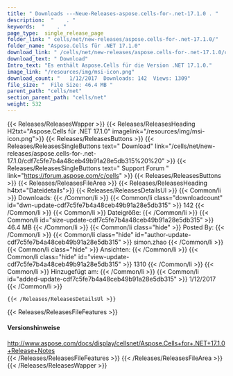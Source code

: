 ```yaml
---
title: " Downloads ---Neue-Releases-aspose.cells-for-.net-17.1.0 . "
description:  "    . " 
keywords:  "    . " 
page_type:  single_release_page
folder_link: " cells/net/new-releases/aspose.cells-for-.net-17.1.0/"
folder_name: "Aspose.Cells für .NET 17.1.0"
download_link: " /cells/net/new-releases/aspose.cells-for-.net-17.1.0/cdf7c5fe7b4a48ceb49b91a28e5db315"
download_text: " Download"
Intro_text: "Es enthält Aspose.Cells für die Version .NET 17.1.0."
image_link: "/resources/img/msi-icon.png"
download_count: "   1/12/2017  Downloads: 142  Views: 1309"
file_size: "  File Size: 46.4 MB "
parent_path: "cells/net"
section_parent_path: "cells/net"
weight: 532
---
```


{{< Releases/ReleasesWapper >}}
  {{< Releases/ReleasesHeading H2txt="Aspose.Cells für .NET 17.1.0" imagelink="/resources/img/msi-icon.png">}}
  {{< Releases/ReleasesButtons >}}
    {{< Releases/ReleasesSingleButtons text=" Download" link="/cells/net/new-releases/aspose.cells-for-.net-17.1.0/cdf7c5fe7b4a48ceb49b91a28e5db315%20%20" >}}
    {{< Releases/ReleasesSingleButtons text=" Support Forum " link="https://forum.aspose.com/c/cells" >}}
  {{< Releases/ReleasesButtons >}}
  {{< Releases/ReleasesFileArea >}}
    {{< Releases/ReleasesHeading h4txt="Dateidetails">}}
    {{< Releases/ReleasesDetailsUl >}}
            {{< Common/li >}} Downloads: {{< /Common/li >}}
      {{< Common/li class="downloadcount" id="dwn-update-cdf7c5fe7b4a48ceb49b91a28e5db315" >}} 142 {{< /Common/li >}}
      {{< Common/li >}} Dateigröße: {{< /Common/li >}}
      {{< Common/li id="size-update-cdf7c5fe7b4a48ceb49b91a28e5db315" >}} 46.4 MB {{< /Common/li >}} 
      {{< Common/li  class="hide" >}} Posted By: {{< /Common/li >}} 
      {{< Common/li class="hide" id="author-update-cdf7c5fe7b4a48ceb49b91a28e5db315" >}} simon.zhao {{< /Common/li >}}
      {{< Common/li class="hide" >}} Ansichten: {{< /Common/li >}}
      {{< Common/li class="hide" id="view-update-cdf7c5fe7b4a48ceb49b91a28e5db315" >}} 1310 {{< /Common/li >}}
      {{< Common/li >}} Hinzugefügt am: {{< /Common/li >}}
      {{< Common/li id="added-update-cdf7c5fe7b4a48ceb49b91a28e5db315" >}} 1/12/2017 {{< /Common/li >}} 

    {{< /Releases/ReleasesDetailsUl >}}

  {{< Releases/ReleasesFileFeatures >}}
      <h4>Versionshinweise</h4><div> <a href="http://www.aspose.com/docs/display/cellsnet/Aspose.Cells+for+.NET+17.1.0+Release+Notes">http://www.aspose.com/docs/display/cellsnet/Aspose.Cells+for+.NET+17.1.0+Release+Notes</a></div>
  {{< /Releases/ReleasesFileFeatures >}}
 {{< /Releases/ReleasesFileArea >}}
{{< /Releases/ReleasesWapper >}}



